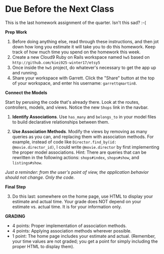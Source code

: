 # Due Before the Next Class

This is the last homework assignment of the quarter.  Isn't this sad? :-(

**Prep Work**

1. Before doing anything else, read through these instructions, and then jot down how long you estimate it will take you to do this homework. Keep track of how much time you spend on the homework this week.
3. Create a new Cloud9 Ruby on Rails workspace named `hw5` based on ```http://github.com/kiei925-winter17/etsy5```
2. Once inside the `hw5` project, do whatever's necessary to get the app up and running.
4. Share your workspace with Garrett. Click the "Share" button at the top of your workspace, and enter his username: `garrettqmartin8`.  

**Connect the Models**

Start by perusing the code that's already there.  Look at the routes, controllers, models, and views.  Notice the new `Shops` link in the navbar.



1. **Identify Associations**. Use `has_many` and `belongs_to` in your model files to build declarative relationships between them.

2. **Use Association Methods**.  Modify the views by removing as many queries as you can, and replacing them with association methods.  For example, instead of code like `Director.find_by(id: @movie.director_id)`, I could write `@movie.director` by first implementing the proper model associations.  Hint: There are queries that can be rewritten in the following actions: `shops#index`, `shops#show`, and `listings#show`.

*Just a reminder: from the user's point of view, the application behavior should not change.  Only the code.*

**Final Step**

3. Do this last: somewhere on the home page, use HTML to display your estimate and actual time.  Your grade does NOT depend on your estimate vs. actual time.  It is for your information only.


**GRADING**

- 4 points: Proper implementation of association methods.
- 4 points: Applying association methods wherever possible.
- 1 point: The home page includes your estimate and actual. (Remember, your time values are not graded; you get a point for simply including the proper HTML to display them).

